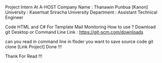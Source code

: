 Project Intern At A-HOST Company
Name : Thanawin Punbua [Kanon]
University : Kasertsat Sriracha University
Department : Assistant Technical Engineer

Code HTML and C# For Template Mail Monitoring
How to use ? 
Download git Desktop or Command Line
Link : https://git-scm.com/downloads

can you read in command line in floder you want to save source code 
git clone [Link Project]
Done !!!

Thank For Read !!!

